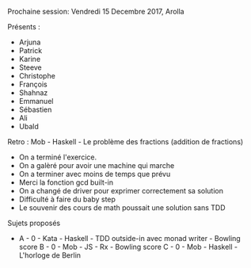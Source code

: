 Prochaine session: Vendredi 15 Decembre 2017, Arolla

Présents :
- Arjuna
- Patrick
- Karine
- Steeve
- Christophe
- François
- Shahnaz
- Emmanuel
- Sébastien
- Ali
- Ubald

Retro : Mob - Haskell - Le problème des fractions (addition de fractions)
- On a terminé l'exercice.
- On a galèré pour avoir une machine qui marche
- On a terminer avec moins de temps que prévu
- Merci la fonction gcd built-in
- On a changé de driver pour exprimer correctement sa solution
- Difficulté à faire du baby step
- Le souvenir des cours de math poussait une solution sans TDD

Sujets proposés
* A - 0 - Kata - Haskell - TDD outside-in avec monad writer - Bowling score
B - 0 - Mob - JS - Rx - Bowling score
C - 0 - Mob - Haskell - L'horloge de Berlin


